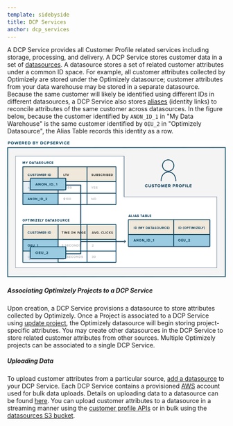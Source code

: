 ```yaml
---
template: sidebyside
title: DCP Services
anchor: dcp_services
---
```


A DCP Service provides all Customer Profile related services including storage, processing, and delivery. A DCP Service
stores customer data in a set of [datasources](/rest/reference#dcp_datasources). A datasource stores a set of
related customer attributes under a common ID space. For example, all customer attributes collected by Optimizely are
stored under the Optimizely datasource; customer attributes from your data warehouse may be stored in a separate
datasource.  Because the same customer will likely be identified using different IDs in different datasources, a DCP
Service also stores [aliases](/rest/customer-profiles#alias) (identity links) to reconcile attributes of the same customer
across datasources. In the figure below, because the customer identified by `ANON_ID_1` in "My Data Warehouse" is the
same customer identified by `OEU_2` in "Optimizely Datasource", the Alias Table records this identity as a row.

<img src="/assets/img/dcp/DCP_Service.png">

##### Associating Optimizely Projects to a DCP Service
Upon creation, a DCP Service provisions a datasource to store attributes collected by Optimizely. Once a Project is
associated to a DCP Service using [update project](/rest/reference/index.html#update-project), the Optimizely datasource
will begin storing project-specific attributes. You may create other datasources in the DCP Service to store related
customer attributes from other sources. Multiple Optimizely projects can be associated to a single DCP Service.

##### Uploading Data
To upload customer attributes from a particular source, [add a datasource](/rest/reference#create-dcpdatasource)
to your DCP Service. Each DCP Service contains a provisioned [AWS](http://aws.amazon.com/) account used for bulk data
uploads.  Details on uploading data to a datasource can be found [here](/rest/customer-profiles#customer_profiles). You
can upload customer attributes to a datasource in a streaming manner using the [customer profile
APIs](/rest/customer-profiles#update-customer_profile) or in bulk using the [datasources S3
bucket](/rest/customer-profiles#bulk).
